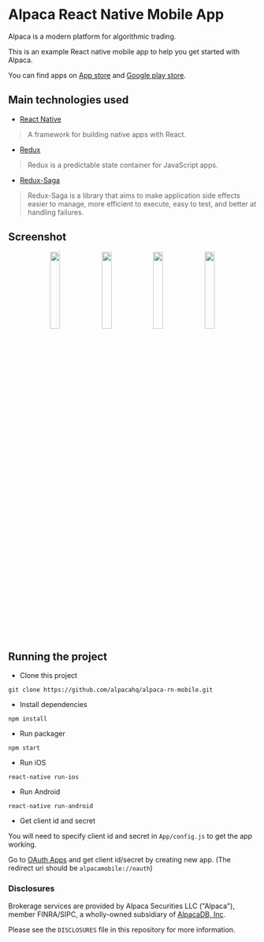 # Alpaca React Native Mobile App
Alpaca is a modern platform for algorithmic trading.

This is an example React native mobile app to help you get started with Alpaca.

You can find apps on [App store](https://itunes.apple.com/us/app/alpaca-dashboard/id1448888086?ls=1&mt=8) and [Google play store](https://play.google.com/store/apps/details?id=app.alpaca.markets).

## Main technologies used

- [React Native](https://github.com/facebook/react-native)

> A framework for building native apps with React.

- [Redux](http://redux.js.org/)

> Redux is a predictable state container for JavaScript apps.

- [Redux-Saga](https://github.com/redux-saga/redux-saga)

> Redux-Saga is a library that aims to make application side effects easier to manage, more efficient to execute, easy to test, and better at handling failures.

## Screenshot

<div align="center">
  <img width="20%" src ="https://github.com/alpacahq/alpaca-rn-mobile/blob/develop/screenshots/s1.png"/>
  <img width="20%" src ="https://github.com/alpacahq/alpaca-rn-mobile/blob/develop/screenshots/s2.png"/>
  <img width="20%" src ="https://github.com/alpacahq/alpaca-rn-mobile/blob/develop/screenshots/s3.png"/>
  <img width="20%" src ="https://github.com/alpacahq/alpaca-rn-mobile/blob/develop/screenshots/s4.png"/>
</div>

## Running the project

- Clone this project
```
git clone https://github.com/alpacahq/alpaca-rn-mobile.git
```

- Install dependencies
```
npm install
```

- Run packager
```
npm start
```

- Run iOS
```
react-native run-ios
```

- Run Android
```
react-native run-android
```

- Get client id and secret

You will need to specify client id and secret in `App/config.js` to get the app working.

Go to [OAuth Apps](https://app.alpaca.markets/brokerage/apps/manage) and get client id/secret by creating new app.
 (The redirect uri should be `alpacamobile://oauth`)

### Disclosures

Brokerage services are provided by Alpaca Securities LLC ("Alpaca"), member FINRA/SIPC, a wholly-owned subsidiary of [AlpacaDB, Inc](https://alpaca.markets).

Please see the `DISCLOSURES` file in this repository for more information.
